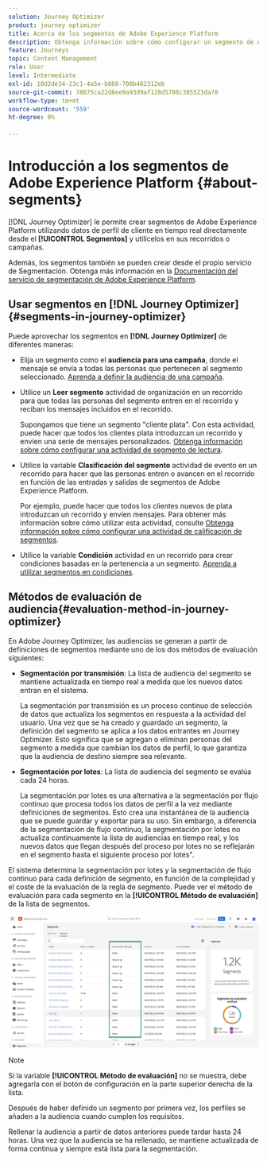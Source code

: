 ```yaml
---
solution: Journey Optimizer
product: journey optimizer
title: Acerca de los segmentos de Adobe Experience Platform
description: Obtenga información sobre cómo configurar un segmento de Adobe Experience Platform
feature: Journeys
topic: Content Management
role: User
level: Intermediate
exl-id: 10d2de34-23c1-4a5e-b868-700b462312eb
source-git-commit: 78675ca22d8ee9a93d9af128d5708c305523da78
workflow-type: tm+mt
source-wordcount: '559'
ht-degree: 0%

---
```


# Introducción a los segmentos de Adobe Experience Platform {#about-segments}

[!DNL Journey Optimizer]  le permite crear segmentos de Adobe Experience Platform utilizando datos de perfil de cliente en tiempo real directamente desde el **[!UICONTROL Segmentos]** y utilícelos en sus recorridos o campañas.

Además, los segmentos también se pueden crear desde el propio servicio de Segmentación. Obtenga más información en la [Documentación del servicio de segmentación de Adobe Experience Platform](https://experienceleague.adobe.com/docs/experience-platform/segmentation/home.html).

## Usar segmentos en [!DNL Journey Optimizer] {#segments-in-journey-optimizer}

Puede aprovechar los segmentos en **[!DNL Journey Optimizer]** de diferentes maneras:

* Elija un segmento como el **audiencia para una campaña**, donde el mensaje se envía a todas las personas que pertenecen al segmento seleccionado. [Aprenda a definir la audiencia de una campaña](../campaigns/create-campaign.md#define-the-audience-audience).

* Utilice un **Leer segmento** actividad de organización en un recorrido para que todas las personas del segmento entren en el recorrido y reciban los mensajes incluidos en el recorrido.

   Supongamos que tiene un segmento &quot;cliente plata&quot;. Con esta actividad, puede hacer que todos los clientes plata introduzcan un recorrido y envíen una serie de mensajes personalizados. [Obtenga información sobre cómo configurar una actividad de segmento de lectura](../building-journeys/read-segment.md#configuring-segment-trigger-activity).

* Utilice la variable **Clasificación del segmento** actividad de evento en un recorrido para hacer que las personas entren o avancen en el recorrido en función de las entradas y salidas de segmentos de Adobe Experience Platform.

   Por ejemplo, puede hacer que todos los clientes nuevos de plata introduzcan un recorrido y envíen mensajes. Para obtener más información sobre cómo utilizar esta actividad, consulte [Obtenga información sobre cómo configurar una actividad de calificación de segmentos](../building-journeys/segment-qualification-events.md).

* Utilice la variable **Condición** actividad en un recorrido para crear condiciones basadas en la pertenencia a un segmento. [Aprenda a utilizar segmentos en condiciones](../building-journeys/condition-activity.md#using-a-segment).

## Métodos de evaluación de audiencia{#evaluation-method-in-journey-optimizer}

En Adobe Journey Optimizer, las audiencias se generan a partir de definiciones de segmentos mediante uno de los dos métodos de evaluación siguientes:

* **Segmentación por transmisión**: La lista de audiencia del segmento se mantiene actualizada en tiempo real a medida que los nuevos datos entran en el sistema.

   La segmentación por transmisión es un proceso continuo de selección de datos que actualiza los segmentos en respuesta a la actividad del usuario. Una vez que se ha creado y guardado un segmento, la definición del segmento se aplica a los datos entrantes en Journey Optimizer. Esto significa que se agregan o eliminan personas del segmento a medida que cambian los datos de perfil, lo que garantiza que la audiencia de destino siempre sea relevante.

* **Segmentación por lotes**: La lista de audiencia del segmento se evalúa cada 24 horas.

   La segmentación por lotes es una alternativa a la segmentación por flujo continuo que procesa todos los datos de perfil a la vez mediante definiciones de segmentos. Esto crea una instantánea de la audiencia que se puede guardar y exportar para su uso. Sin embargo, a diferencia de la segmentación de flujo continuo, la segmentación por lotes no actualiza continuamente la lista de audiencias en tiempo real, y los nuevos datos que llegan después del proceso por lotes no se reflejarán en el segmento hasta el siguiente proceso por lotes&quot;.

El sistema determina la segmentación por lotes y la segmentación de flujo continuo para cada definición de segmento, en función de la complejidad y el coste de la evaluación de la regla de segmento. Puede ver el método de evaluación para cada segmento en la **[!UICONTROL Método de evaluación]** de la lista de segmentos.

![](assets/evaluation-method.png)

>[!NOTE]
>
>Si la variable **[!UICONTROL Método de evaluación]** no se muestra, debe agregarla con el botón de configuración en la parte superior derecha de la lista.

Después de haber definido un segmento por primera vez, los perfiles se añaden a la audiencia cuando cumplen los requisitos.

Rellenar la audiencia a partir de datos anteriores puede tardar hasta 24 horas. Una vez que la audiencia se ha rellenado, se mantiene actualizada de forma continua y siempre está lista para la segmentación.
